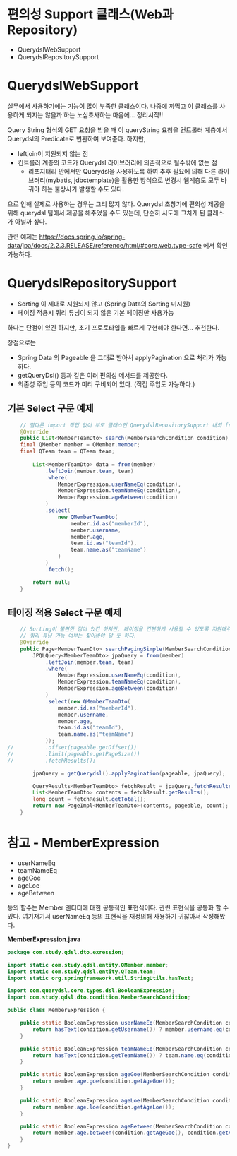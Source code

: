 # 편의성 Support 클래스(Web과 Repository)

- QuerydslWebSupport
- QuerydslRepositorySupport



# QuerydslWebSupport

실무에서 사용하기에는 기능이 많이 부족한 클래스이다. 나중에 까먹고 이 클래스를 사용하게 되지는 않을까 하는 노심초사하는 마음에... 정리시작!!  

Query String 형식의 GET 요청을 받을 때 이 queryString 요청을 컨트롤러 계층에서 Querydsl의 Predicate로 변환하여 보여준다. 하지만, 

- leftjoin이 지원되지 않는 점
- 컨트롤러 계층의 코드가 Querydsl 라이브러리에 의존적으로 될수밖에 없는 점
  - 리포지터리 안에서만 Querydsl을 사용하도록 하여 추후 필요에 의해 다른 라이브러리(mybatis, jdbctemplate)을 활용한 방식으로 변경시 웹계층도 모두 바꿔야 하는 불상사가 발생할 수도 있다.

으로 인해 실제로 사용하는 경우는 그리 많지 않다. Querydsl 초창기에 편의성 제공을 위해 querydsl 팀에서 제공을 해주었을 수도 있는데, 단순히 시도에 그치게 된 클래스가 아닐까 싶다.

관련 예제는 https://docs.spring.io/spring-data/jpa/docs/2.2.3.RELEASE/reference/html/#core.web.type-safe 에서 확인 가능하다.  



# QuerydslRepositorySupport

- Sorting 이 제대로 지원되지 않고 (Spring Data의 Sorting 미지원)
- 페이징 적용시 쿼리 튜닝이 되지 않은 기본 페이징만 사용가능

하다는 단점이 있긴 하지만, 초기 프로토타입을 빠르게 구현해야 한다면... 추천한다.

장점으로는 

- Spring Data 의 Pageable 을 그대로 받아서 applyPagination 으로 처리가 가능하다.
- getQueryDsl() 등과 같은 여러 편의성 메서드를 제공한다.
- 의존성 주입 등의 코드가 미리 구비되어 있다. (직접 주입도 가능하다.)



## 기본 Select 구문 예제  

```java
	// 별다른 import 작업 없이 부모 클래스인 QuerydslRepositorySupport 내의 from() 을 사용 가능하다.
	@Override
	public List<MemberTeamDto> search(MemberSearchCondition condition) {
    final QMember member = QMember.member;
    final QTeam team = QTeam team;
    
		List<MemberTeamDto> data = from(member)
			.leftJoin(member.team, team)
			.where(
				MemberExpression.userNameEq(condition),
				MemberExpression.teamNameEq(condition),
				MemberExpression.ageBetween(condition)
			)
			.select(
				new QMemberTeamDto(
					member.id.as("memberId"),
					member.username,
					member.age,
					team.id.as("teamId"),
					team.name.as("teamName")
				)
			)
			.fetch();

		return null;
	}
```



## 페이징 적용 Select 구문 예제

```java
	// Sorting이 불편한 점이 있긴 하지만, 페이징을 간편하게 사용할 수 있도록 지원해주는 점은 장점이다.
	// 쿼리 튜닝 가능 여부는 찾아봐야 알 듯 하다.
	@Override
	public Page<MemberTeamDto> searchPagingSimple(MemberSearchCondition condition, Pageable pageable) {
		JPQLQuery<MemberTeamDto> jpaQuery = from(member)
			.leftJoin(member.team, team)
			.where(
				MemberExpression.userNameEq(condition),
				MemberExpression.teamNameEq(condition),
				MemberExpression.ageBetween(condition)
			)
			.select(new QMemberTeamDto(
				member.id.as("memberId"),
				member.username,
				member.age,
				team.id.as("teamId"),
				team.name.as("teamName")
			));
//			.offset(pageable.getOffset())
//			.limit(pageable.getPageSize())
//			.fetchResults();

		jpaQuery = getQuerydsl().applyPagination(pageable, jpaQuery);

		QueryResults<MemberTeamDto> fetchResult = jpaQuery.fetchResults();
		List<MemberTeamDto> contents = fetchResult.getResults();
		long count = fetchResult.getTotal();
		return new PageImpl<MemberTeamDto>(contents, pageable, count);
	}
```



# 참고 - MemberExpression

- userNameEq
- teamNameEq
- ageGoe
- ageLoe
- ageBetween

등의 함수는 Member 엔티티에 대한 공통적인 표현식이다. 관련 표현식을 공통화 할 수 있다. 여기저기서 userNameEq 등의 표현식을 재정의해 사용하기 귀찮아서 작성해봤다.  

**MemberExpression.java**

```java
package com.study.qdsl.dto.exression;

import static com.study.qdsl.entity.QMember.member;
import static com.study.qdsl.entity.QTeam.team;
import static org.springframework.util.StringUtils.hasText;

import com.querydsl.core.types.dsl.BooleanExpression;
import com.study.qdsl.dto.condition.MemberSearchCondition;

public class MemberExpression {

	public static BooleanExpression userNameEq(MemberSearchCondition condition){
		return hasText(condition.getUsername()) ? member.username.eq(condition.getUsername()) : null;
	}

	public static BooleanExpression teamNameEq(MemberSearchCondition condition){
		return hasText(condition.getTeamName()) ? team.name.eq(condition.getTeamName()) : null;
	}

	public static BooleanExpression ageGoe(MemberSearchCondition condition){
		return member.age.goe(condition.getAgeGoe());
	}

	public static BooleanExpression ageLoe(MemberSearchCondition condition){
		return member.age.loe(condition.getAgeLoe());
	}

	public static BooleanExpression ageBetween(MemberSearchCondition condition){
		return member.age.between(condition.getAgeGoe(), condition.getAgeLoe());
	}
}
```







